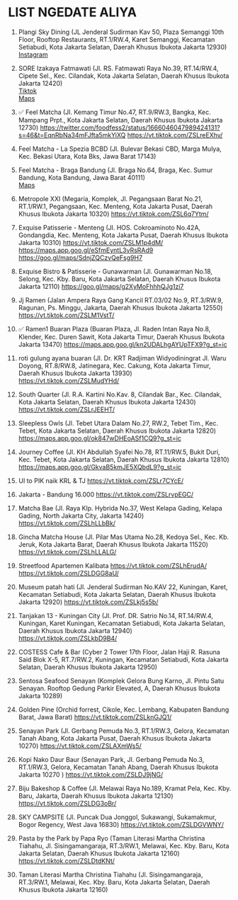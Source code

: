 # LIST NGEDATE ALIYA

1. Plangi Sky Dining (JL Jenderal Sudirman Kav 50, Plaza Semanggi 10th Floor, Rooftop Restaurants, RT.1/RW.4, Karet Semanggi, Kecamatan Setiabudi, Kota Jakarta Selatan, Daerah Khusus Ibukota Jakarta 12930)\
[Instagram](https://www.instagram.com/reel/Ci7CiPnD2fZ/?igshid=MzRlODBiNWFlZA==)

2. SORE Izakaya Fatmawati (Jl. RS. Fatmawati Raya No.39, RT.14/RW.4, Cipete Sel., Kec. Cilandak, Kota Jakarta Selatan, Daerah Khusus Ibukota Jakarta 12420)\
[Tiktok](https://vt.tiktok.com/ZSLYuTg3A/)\
[Maps](https://maps.app.goo.gl/J6CpYVEmEQZNNEVAA?g_st=ic)

3. ✅ Feel Matcha (Jl. Kemang Timur No.47, RT.9/RW.3, Bangka, Kec. Mampang Prpt., Kota Jakarta Selatan, Daerah Khusus Ibukota Jakarta 12730)
https://twitter.com/foodfess2/status/1666046047989424131?s=46&t=EqnRbNa34mFJfta5mkYiXQ
https://vt.tiktok.com/ZSLreEXhv/

4. Feel Matcha - La Spezia BCBD (Jl. Bulevar Bekasi CBD, Marga Mulya, Kec. Bekasi Utara, Kota Bks, Jawa Barat 17143)

5. Feel Matcha - Braga Bandung (Jl. Braga No.64, Braga, Kec. Sumur Bandung, Kota Bandung, Jawa Barat 40111)\
[Maps](https://maps.app.goo.gl/V2X4sDFy14KUuodG9?g_st=ic)

6. Metropole XXI (Megaria, Komplek, Jl. Pegangsaan Barat No.21, RT.1/RW.1, Pegangsaan, Kec. Menteng, Kota Jakarta Pusat, Daerah Khusus Ibukota Jakarta 10320)
https://vt.tiktok.com/ZSL6q7Ytm/

7. Exquise Patisserie - Menteng (Jl. HOS. Cokroaminoto No.42A, Gondangdia, Kec. Menteng, Kota Jakarta Pusat, Daerah Khusus Ibukota Jakarta 10310)
https://vt.tiktok.com/ZSLM1p4dM/
https://maps.app.goo.gl/eSfmEyntL3vRsRAd9
https://goo.gl/maps/SdnjZQCzvQeFsg9H7

8. Exquise Bistro & Patisserie - Gunawarman (Jl. Gunawarman No.18, Selong, Kec. Kby. Baru, Kota Jakarta Selatan, Daerah Khusus Ibukota Jakarta 12110)
https://goo.gl/maps/g2XyMoFhhhQJg1zi7

9. Jj Ramen (Jalan Ampera Raya Gang Kancil RT.03/02 No.9, RT.3/RW.9, Ragunan, Ps. Minggu, Jakarta, Daerah Khusus Ibukota Jakarta 12550)
https://vt.tiktok.com/ZSLM1VstT/

10. ✅ Ramen1 Buaran Plaza (Buaran Plaza, Jl. Raden Intan Raya No.8, Klender, Kec. Duren Sawit, Kota Jakarta Timur, Daerah Khusus Ibukota Jakarta 13470)
https://maps.app.goo.gl/kn2UDALhgAYUpTFX9?g_st=ic

11. roti gulung ayana buaran (Jl. Dr. KRT Radjiman Widyodiningrat Jl. Waru Doyong, RT.8/RW.8, Jatinegara, Kec. Cakung, Kota Jakarta Timur, Daerah Khusus Ibukota Jakarta 13930)
https://vt.tiktok.com/ZSLMudYHd/

12. South Quarter (Jl. R.A. Kartini No.Kav. 8, Cilandak Bar., Kec. Cilandak, Kota Jakarta Selatan, Daerah Khusus Ibukota Jakarta 12430)
https://vt.tiktok.com/ZSLrJEEHT/

13. Sleepless Owls (Jl. Tebet Utara Dalam No.27, RW.2, Tebet Tim., Kec. Tebet, Kota Jakarta Selatan, Daerah Khusus Ibukota Jakarta 12820)
https://maps.app.goo.gl/ok847wDHEoASf1CQ9?g_st=ic

14. Journey Coffee (Jl. KH Abdullah Syafei No.78, RT.11/RW.5, Bukit Duri, Kec. Tebet, Kota Jakarta Selatan, Daerah Khusus Ibukota Jakarta 12810)
https://maps.app.goo.gl/GkvaB5kmJE5XQbdL9?g_st=ic

15. UI to PIK naik KRL & TJ
https://vt.tiktok.com/ZSLr7CYcE/

16. Jakarta - Bandung 16.000
https://vt.tiktok.com/ZSLrvpEGC/

17. Matcha Bae (Jl. Raya Klp. Hybrida No.37, West Kelapa Gading, Kelapa Gading, North Jakarta City, Jakarta 14240)
https://vt.tiktok.com/ZSLhLLbBk/

18. Gincha Matcha House (Jl. Pilar Mas Utama No.28, Kedoya Sel., Kec. Kb. Jeruk, Kota Jakarta Barat, Daerah Khusus Ibukota Jakarta 11520)
https://vt.tiktok.com/ZSLhLLALG/

19. Streetfood Apartemen Kalibata
https://vt.tiktok.com/ZSLhErudA/
https://vt.tiktok.com/ZSLDGG8aU/

20. Museum patah hati (Jl. Jenderal Sudirman No.KAV 22, Kuningan, Karet, Kecamatan Setiabudi, Kota Jakarta Selatan, Daerah Khusus Ibukota Jakarta 12920)
https://vt.tiktok.com/ZSLkj5s5b/

21. Tanjakan 13 - Kuningan City (Jl. Prof. DR. Satrio No.14, RT.14/RW.4, Kuningan, Karet Kuningan, Kecamatan Setiabudi, Kota Jakarta Selatan, Daerah Khusus Ibukota Jakarta 12940)
https://vt.tiktok.com/ZSLkbD9B4/

22. COSTESS Cafe & Bar (Cyber 2 Tower 17th Floor, Jalan Haji R. Rasuna Said Blok X-5, RT.7/RW.2, Kuningan, Kecamatan Setiabudi, Kota Jakarta Selatan, Daerah Khusus Ibukota Jakarta 12950)

23. Sentosa Seafood Senayan (Komplek Gelora Bung Karno, Jl. Pintu Satu Senayan. Rooftop Gedung Parkir Elevated, A, Daerah Khusus Ibukota Jakarta 10289)

24. Golden Pine (Orchid forrest, Cikole, Kec. Lembang, Kabupaten Bandung Barat, Jawa Barat)
https://vt.tiktok.com/ZSLknGJQ1/

25. Senayan Park (Jl. Gerbang Pemuda No.3, RT.1/RW.3, Gelora, Kecamatan Tanah Abang, Kota Jakarta Pusat, Daerah Khusus Ibukota Jakarta 10270)
https://vt.tiktok.com/ZSLAXmWs5/

26. Kopi Nako Daur Baur (Senayan Park, Jl. Gerbang Pemuda No.3, RT.1/RW.3, Gelora, Kecamatan Tanah Abang, Daerah Khusus Ibukota Jakarta 10270
)
https://vt.tiktok.com/ZSLDJ9jNG/

27. Biju Bakeshop & Coffee (Jl. Melawai Raya No.189, Kramat Pela, Kec. Kby. Baru, Jakarta, Daerah Khusus Ibukota Jakarta 12130)
https://vt.tiktok.com/ZSLDG3oBr/

28. SKY CAMPSITE (Jl. Puncak Dua Jonggol, Sukawangi, Sukamakmur, Bogor Regency, West Java 16830)
https://vt.tiktok.com/ZSLDGVWNY/

29. Pasta by the Park by Papa Ryo (Taman Literasi Martha Christina Tiahahu, Jl. Sisingamangaraja, RT.3/RW.1, Melawai, Kec. Kby. Baru, Kota Jakarta Selatan, Daerah Khusus Ibukota Jakarta 12160)
https://vt.tiktok.com/ZSLDtdKNt/

30. Taman Literasi Martha Christina Tiahahu (Jl. Sisingamangaraja, RT.3/RW.1, Melawai, Kec. Kby. Baru, Kota Jakarta Selatan, Daerah Khusus Ibukota Jakarta 12160)
